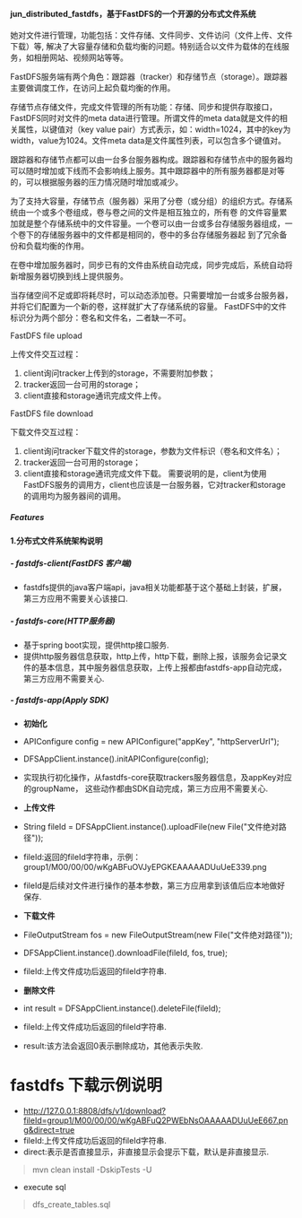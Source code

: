 #### jun_distributed_fastdfs，基于FastDFS的一个开源的分布式文件系统

她对文件进行管理，功能包括：文件存储、文件同步、文件访问（文件上传、文件下载）等, 解决了大容量存储和负载均衡的问题。特别适合以文件为载体的在线服务，如相册网站、视频网站等等。

FastDFS服务端有两个角色：跟踪器（tracker）和存储节点（storage）。跟踪器主要做调度工作，在访问上起负载均衡的作用。

存储节点存储文件，完成文件管理的所有功能：存储、同步和提供存取接口，FastDFS同时对文件的meta data进行管理。所谓文件的meta data就是文件的相关属性，以键值对（key value pair）方式表示，如：width=1024，其中的key为width，value为1024。文件meta data是文件属性列表，可以包含多个键值对。
 
跟踪器和存储节点都可以由一台多台服务器构成。跟踪器和存储节点中的服务器均可以随时增加或下线而不会影响线上服务。其中跟踪器中的所有服务器都是对等的，可以根据服务器的压力情况随时增加或减少。

为了支持大容量，存储节点（服务器）采用了分卷（或分组）的组织方式。存储系统由一个或多个卷组成，卷与卷之间的文件是相互独立的，所有卷 的文件容量累加就是整个存储系统中的文件容量。一个卷可以由一台或多台存储服务器组成，一个卷下的存储服务器中的文件都是相同的，卷中的多台存储服务器起 到了冗余备份和负载均衡的作用。

在卷中增加服务器时，同步已有的文件由系统自动完成，同步完成后，系统自动将新增服务器切换到线上提供服务。

当存储空间不足或即将耗尽时，可以动态添加卷。只需要增加一台或多台服务器，并将它们配置为一个新的卷，这样就扩大了存储系统的容量。
FastDFS中的文件标识分为两个部分：卷名和文件名，二者缺一不可。

 FastDFS file upload

上传文件交互过程：
1. client询问tracker上传到的storage，不需要附加参数；
2. tracker返回一台可用的storage；
3. client直接和storage通讯完成文件上传。 

 FastDFS file download

下载文件交互过程：
1. client询问tracker下载文件的storage，参数为文件标识（卷名和文件名）；
2. tracker返回一台可用的storage；
3. client直接和storage通讯完成文件下载。
需要说明的是，client为使用FastDFS服务的调用方，client也应该是一台服务器，它对tracker和storage的调用均为服务器间的调用。


##### Features #####
#### 1.分布式文件系统架构说明 ####
##### - fastdfs-client(FastDFS 客户端) #####
- fastdfs提供的java客户端api，java相关功能都基于这个基础上封装，扩展，第三方应用不需要关心该接口.
##### - fastdfs-core(HTTP服务器) #####
- 基于spring boot实现，提供http接口服务.
- 提供http服务器信息获取，http上传，http下载，删除上报，该服务会记录文件的基本信息，其中服务器信息获取，上传上报都由fastdfs-app自动完成，第三方应用不需要关心.

##### - fastdfs-app(Apply SDK) #####
- **初始化**
- APIConfigure config = new APIConfigure("appKey", "httpServerUrl");
- DFSAppClient.instance().initAPIConfigure(config);
- 实现执行初化操作，从fastdfs-core获取trackers服务器信息，及appKey对应的groupName，
这些动作都由SDK自动完成，第三方应用不需要关心.

- **上传文件**
- String fileId = DFSAppClient.instance().uploadFile(new File("文件绝对路径"));
- fileId:返回的fileId字符串，示例：group1/M00/00/00/wKgABFuOVJyEPGKEAAAAADUuUeE339.png
- fileId是后续对文件进行操作的基本参数，第三方应用拿到该值后应本地做好保存.
	
- **下载文件**
- FileOutputStream fos = new FileOutputStream(new File("文件绝对路径"));
- DFSAppClient.instance().downloadFile(fileId, fos, true);
- fileId:上传文件成功后返回的fileId字符串.

- **删除文件**
- int result = DFSAppClient.instance().deleteFile(fileId);
- fileId:上传文件成功后返回的fileId字符串.
- result:该方法会返回0表示删除成功，其他表示失败.

# **fastdfs 下载示例说明** #
- http://127.0.0.1:8808/dfs/v1/download?fileId=group1/M00/00/00/wKgABFuQ2PWEbNsOAAAAADUuUeE667.png&direct=true
- fileId:上传文件成功后返回的fileId字符串.
- direct:表示是否直接显示，非直接显示会提示下载，默认是非直接显示.

 
> mvn clean install -DskipTests -U

- execute sql
>  dfs_create_tables.sql 
 
